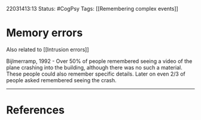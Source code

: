 22031413:13
Status:  #CogPsy 
Tags: [[Remembering complex events]] 

# Memory errors
Also related to [[Intrusion errors]]

Bijlmerramp, 1992 - Over 50% of people remembered seeing a video of the plane crashing into the building, although there was no such a material. These people could also remember specific details. Later on even 2/3 of people asked remembered seeing the crash.


---
# References